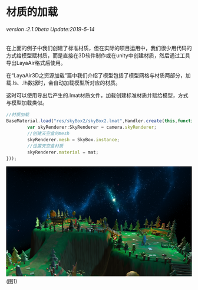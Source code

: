 # 材质的加载

###### *version :2.1.0beta   Update:2019-5-14*

在上面的例子中我们创建了标准材质，但在实际的项目运用中，我们很少用代码的方式给模型赋材质，而是直接在3D软件制作或在unity中创建材质，然后通过工具导出LayaAir格式后使用。

在“LayaAir3D之资源加载”篇中我们介绍了模型包括了模型网格与材质两部分，加载.ls、.lh数据时，会自动加载模型所对应的材质。

这时可以使用导出后产生的.lmat材质文件，加载创建标准材质并赋给模型，方式与模型加载类似。

```typescript
//材质加载
BaseMaterial.load("res/skyBox2/skyBox2.lmat",Handler.create(this,function(mat:BaseMaterial):void {
		var skyRenderer:SkyRenderer = camera.skyRenderer;
		//创建天空盒的mesh
		skyRenderer.mesh = SkyBox.instance;
		//设置天空盒材质
		skyRenderer.material = mat;	
}));
```

![](img/1.png)<br>(图1)